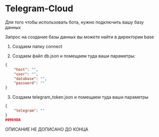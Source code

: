 # Telegram-Cloud


Для того чтобы использовать бота, нужно подключить вашу базу данных

Запрос на создание базы данных вы можете найти в директории base

1. Создаем папку connect

2. Создаем файл db.json и помещаем туда ваши параметры:

```json
{
    "host": "",
    "user": "",
    "database": "",
    "password": ""
}
```

3. Создаем telegram_token.json и помещаем туда ваши параметры

```json
{
    "telegram": ""
}
#0969DA
```


ОПИСАНИЕ НЕ ДОПИСАНО ДО КОНЦА
